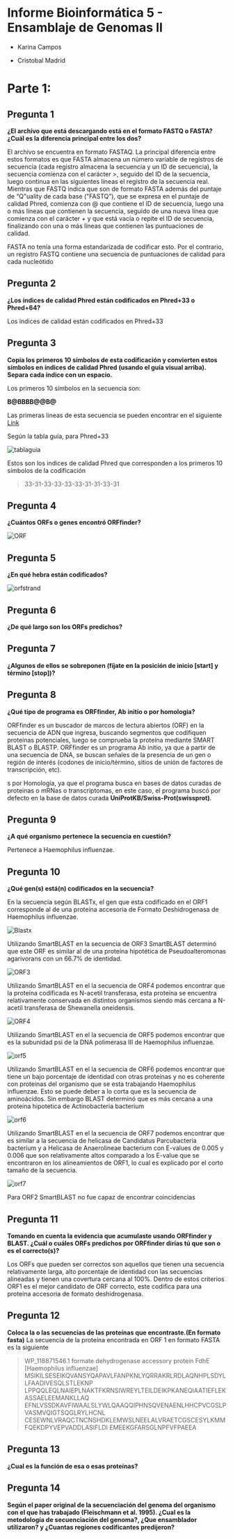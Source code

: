 Informe Bioinformática 5 - Ensamblaje de Genomas II
====

* Karina Campos

* Cristobal Madrid

Parte 1: 
=====

## Pregunta 1

**¿El archivo que está descargando está en el formato FASTQ o FASTA? ¿Cuál es la diferencia principal entre los dos?**

El archivo se encuentra en formato FASTAQ. La principal diferencia entre estos formatos es que FASTA almacena un número variable de registros de secuencia (cada registro almacena la secuencia y un ID de secuencia), la secuencia comienza con el carácter >, seguido del ID de la secuencia, luego continua en las siguientes líneas el registro de la secuencia real. Mientras que FASTQ indica que son de formato FASTA además del puntaje de “Q"uality de cada base ("FASTQ”), que se expresa en el puntaje de calidad Phred, comienza con @ que contiene el ID de secuencia, luego una o más líneas que contienen la secuencia, seguido de una nueva línea que comienza con el carácter + y que está vacía o repite el ID de secuencia, finalizando con una o más líneas que contienen las puntuaciones de calidad.

FASTA no tenía una forma estandarizada de codificar esto. Por el contrario, un registro FASTQ contiene una secuencia de puntuaciones de calidad para cada nucleótido


## Pregunta 2

**¿Los índices de calidad Phred están codificados en Phred+33 o Phred+64?**

Los índices de calidad están codificados en Phred+33


## Pregunta 3

**Copia los primeros 10 símbolos de esta codificación y convierten estos símbolos en índices de calidad Phred (usando el guía visual arriba). Separa cada índice con un espacio.**

Los primeros 10 símbolos en la secuencia son:

**B@BBBB@@B@**

Las primeras lineas de esta secuencia se pueden encontrar en el siguiente [Link](https://raw.githubusercontent.com/CoderProgramerPro/bioinformatica/master/Informe%204%20real/FASTQERR016259)

Según la tabla guía, para Phred+33

![tablaguia](https://bioinformaticsworkbook.org/introduction/assets/qualityscore.png)

Estos son los indices de calidad Phred que corresponden a los primeros 10 símbolos de la codificación

> 33-31-33-33-33-33-31-31-33-31

## Pregunta 4

**¿Cuántos ORFs o genes encontró ORFfinder?**

![ORF](https://raw.githubusercontent.com/CoderProgramerPro/bioinformatica/master/Informe%204%20real/ORF.PNG)

## Pregunta 5

**¿En qué hebra están codificados?**

![orfstrand](https://raw.githubusercontent.com/CoderProgramerPro/bioinformatica/master/Informe%204%20real/ORFstrand.PNG)

## Pregunta 6

**¿De qué largo son los ORFs predichos?**


## Pregunta 7

**¿Algunos de ellos se sobreponen (fíjate en la posición de inicio [start] y término [stop])?**


## Pregunta 8

**¿Qué tipo de programa es ORFfinder, Ab initio o por homología?**

ORFfinder es un buscador de marcos de lectura abiertos (ORF) en la secuencia de ADN que ingresa, buscando segmentos que codifiquen proteínas potenciales, luego se comprueba la proteína mediante SMART BLAST o BLASTP.
ORFfinder es un programa Ab initio, ya que a partir de una secuencia de DNA, se buscan señales de la presencia de un gen o región de interés (codones de inicio/término, sitios de unión de factores de transcripción, etc).

s por Homología, ya que el programa busca en bases de datos curadas de proteinas o mRNas o transcriptomas, en este caso, el programa buscó por defecto en la base de datos curada **UniProtKB/Swiss-Prot(swissprot)**. 

## Pregunta 9

**¿A qué organismo pertenece la secuencia en cuestión?**

Pertenece a Haemophilus influenzae.

## Pregunta 10

**¿Qué gen(s) está(n) codificados en la secuencia?**

En la secuencia según BLASTx, el gen que esta codificado en el ORF1 corresponde al de una proteína accesoria de Formato Deshidrogenasa de Haemophilus influenzae.

![Blastx](https://raw.githubusercontent.com/CoderProgramerPro/bioinformatica/master/Informe%204%20real/blastx.PNG)


Utilizando SmartBLAST en la secuencia de ORF3 SmartBLAST determinó que este ORF es similar al de una proteína hipotética de Pseudoalteromonas agarivorans con un 66.7% de identidad. 

![ORF3](https://raw.githubusercontent.com/CoderProgramerPro/bioinformatica/master/Informe%204%20real/ORF3.PNG)

Utilizando SmartBLAST en el la secuencia de ORF4 podemos encontrar que la proteína codificada es N-acetil transferasa, esta proteína se encuentra relativamente conservada en distintos organismos siendo más cercana a N-acetil transferasa de Shewanella oneidensis.

![ORF4](https://raw.githubusercontent.com/CoderProgramerPro/bioinformatica/master/Informe%204%20real/ORF4.PNG)


Utilizando SmartBLAST en el la secuencia de ORF5 podemos encontrar que es la subunidad psi de la DNA polimerasa III de Haemophilus influenzae.

![orf5](https://raw.githubusercontent.com/CoderProgramerPro/bioinformatica/master/Informe%204%20real/ORF5.PNG)

Utilizando SmartBLAST en el la secuencia de ORF6 podemos encontrar que tiene un bajo porcentaje de identidad con otras proteínas y no es coherente con proteínas del organismo que se esta trabajando Haemophilus influenzae. Esto se puede deber a lo corta que es la secuencia de aminoácidos. Sin embargo BLAST determinó que es más cercana a una proteína hipotetica de Actinobacteria bacterium

![orf6](https://raw.githubusercontent.com/CoderProgramerPro/bioinformatica/master/Informe%204%20real/ORF6.PNG)

Utilizando SmartBLAST en el la secuencia de ORF7 podemos encontrar que es similar a la secuencia de helicasa de Candidatus Parcubacteria bacterium y a Helicasa de Anaerolineae bacterium con E-values de 0.005 y 0.006 que son relativamente altos comparado a los E-value que se encontraron en los alineamientos de ORF1, lo cual es explicado por el corto tamaño de la secuencia.

![orf7](https://raw.githubusercontent.com/CoderProgramerPro/bioinformatica/master/Informe%204%20real/ORF7.PNG)

Para ORF2 SmartBLAST no fue capaz de encontrar coincidencias

## Pregunta 11

**Tomando en cuenta la evidencia que acumulaste usando ORFfinder y BLAST. ¿Cuál o cuáles ORFs predichos por ORFfinder dirías tú que son o es el correcto(s)?**

Los ORFs que pueden ser correctos son aquellos que tienen una secuencia relativamente larga, alto porcentaje de identidad con las secuencias alineadas y tienen una covertura cercana al 100%. Dentro de estos criterios ORF1 es el mejor candidato de ORF correcto, este codifica para una proteína accesoria de formato deshidrogenasa.

## Pregunta 12

**Coloca la o las secuencias de las proteínas que encontraste.(En formato fasta)**
La secuencia de la proteína encontrada en ORF 1 en formato FASTA es la siguiente

>WP_118871546.1 formate dehydrogenase accessory protein FdhE [Haemophilus influenzae]
MSIKILSESEIKQVANSYQAPAVLFANPKNLYQRRAKRLRDLAQNHPLSDYLLFAADIVESQLSTLEKNP
LPPQQLEQLNAIEPLNAKTFKRNSIWREYLTEILDEIKPKANEQIAATIEFLEKASSAELEEMANKLLAQ
EFNLVSSDKAVFIWAALSLYWLQAAQQIPHNSQVENAENLHHCPVCGSLPVASMVQIGTSQGLRYLHCNL
CESEWNLVRAQCTNCNSHDKLEMWSLNEELALVRAETCGSCESYLKMMFQEKDPYVEPVADDLASIFLDI
EMEEKGFARSGLNPFVFPAEEA

## Pregunta 13

**¿Cual es la función de esa o esas proteínas?**


## Pregunta 14

**Según el paper original de la secuenciación del genoma del organismo con el que has trabajado (Fleischmann et al. 1995). ¿Cual es la metodología de secuenciación del genoma?, ¿Que ensamblador utilizaron? y ¿Cuantas regiones codificantes predijeron?**


